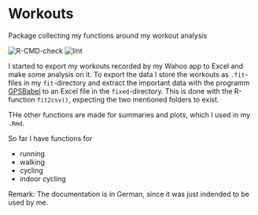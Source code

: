 # Workouts
Package collecting my functions around my workout analysis

![R-CMD-check](https://github.com/ulf85/Workouts/workflows/R-CMD-check/badge.svg)
![lint](https://github.com/ulf85/Workouts/workflows/lint/badge.svg)

I started to export my workouts recorded by my Wahoo app to Excel and make some analysis on it.
To export the data I store the workouts as `.fit`-files in my `fit`-directory and extract the important data with the programm [GPSBabel](https://www.gpsbabel.org/) 
to an Excel file in the `fixed`-directory.
This is done with the R-function `fit2csv()`, expecting the two mentioned folders to exist.

THe other functions are made for summaries and plots, which I used in my `.Rmd`.

So far I have functions for 
+ running
+ walking
+ cycling
+ indoor cycling

Remark: The documentation is in German, since it was just indended to be used by me.
